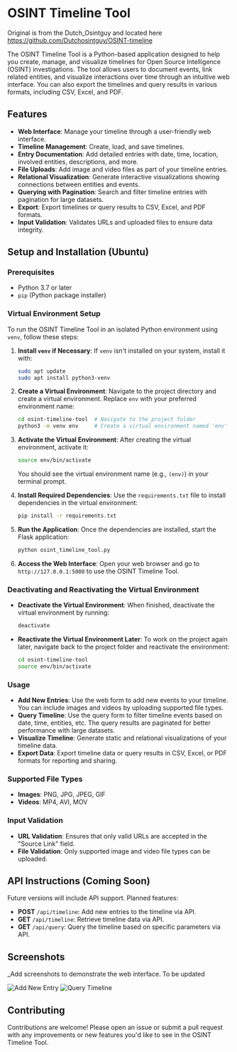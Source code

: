 # OSINT Timeline Tool
Original is from the Dutch_Osintguy and located here https://github.com/Dutchosintguy/OSINT-timeline

The OSINT Timeline Tool is a Python-based application designed to help you create, manage, and visualize timelines for Open Source Intelligence (OSINT) investigations. The tool allows users to document events, link related entities, and visualize interactions over time through an intuitive web interface. You can also export the timelines and query results in various formats, including CSV, Excel, and PDF.

## Features
- **Web Interface**: Manage your timeline through a user-friendly web interface.
- **Timeline Management**: Create, load, and save timelines.
- **Entry Documentation**: Add detailed entries with date, time, location, involved entities, descriptions, and more.
- **File Uploads**: Add image and video files as part of your timeline entries.
- **Relational Visualization**: Generate interactive visualizations showing connections between entities and events.
- **Querying with Pagination**: Search and filter timeline entries with pagination for large datasets.
- **Export**: Export timelines or query results to CSV, Excel, and PDF formats.
- **Input Validation**: Validates URLs and uploaded files to ensure data integrity.

## Setup and Installation (Ubuntu)

### Prerequisites
- Python 3.7 or later
- `pip` (Python package installer)

### Virtual Environment Setup

To run the OSINT Timeline Tool in an isolated Python environment using `venv`, follow these steps:

1. **Install `venv` if Necessary**:
   If `venv` isn't installed on your system, install it with:

   ```bash
   sudo apt update
   sudo apt install python3-venv
   ```

2. **Create a Virtual Environment**:
   Navigate to the project directory and create a virtual environment. Replace `env` with your preferred environment name:

   ```bash
   cd osint-timeline-tool  # Navigate to the project folder
   python3 -m venv env     # Create a virtual environment named 'env'
   ```

3. **Activate the Virtual Environment**:
   After creating the virtual environment, activate it:

   ```bash
   source env/bin/activate
   ```

   You should see the virtual environment name (e.g., `(env)`) in your terminal prompt.

4. **Install Required Dependencies**:
   Use the `requirements.txt` file to install dependencies in the virtual environment:

   ```bash
   pip install -r requirements.txt
   ```

5. **Run the Application**:
   Once the dependencies are installed, start the Flask application:

   ```bash
   python osint_timeline_tool.py
   ```

6. **Access the Web Interface**:
   Open your web browser and go to `http://127.0.0.1:5000` to use the OSINT Timeline Tool.

### Deactivating and Reactivating the Virtual Environment

- **Deactivate the Virtual Environment**:
   When finished, deactivate the virtual environment by running:

   ```bash
   deactivate
   ```

- **Reactivate the Virtual Environment Later**:
   To work on the project again later, navigate back to the project folder and reactivate the environment:

   ```bash
   cd osint-timeline-tool
   source env/bin/activate
   ```

### Usage

- **Add New Entries**: Use the web form to add new events to your timeline. You can include images and videos by uploading supported file types.
- **Query Timeline**: Use the query form to filter timeline events based on date, time, entities, etc. The query results are paginated for better performance with large datasets.
- **Visualize Timeline**: Generate static and relational visualizations of your timeline data.
- **Export Data**: Export timeline data or query results in CSV, Excel, or PDF formats for reporting and sharing.

### Supported File Types

- **Images**: PNG, JPG, JPEG, GIF
- **Videos**: MP4, AVI, MOV

### Input Validation
- **URL Validation**: Ensures that only valid URLs are accepted in the "Source Link" field.
- **File Validation**: Only supported image and video file types can be uploaded.

## API Instructions (Coming Soon)

Future versions will include API support. Planned features:
- **POST** `/api/timeline`: Add new entries to the timeline via API.
- **GET** `/api/timeline`: Retrieve timeline data via API.
- **GET** `/api/query`: Query the timeline based on specific parameters via API.

## Screenshots

_Add screenshots to demonstrate the web interface. To be updated

![Add New Entry](screenshots/add_entry.png)
![Query Timeline](screenshots/query_timeline.png)

## Contributing
Contributions are welcome! Please open an issue or submit a pull request with any improvements or new features you'd like to see in the OSINT Timeline Tool.

